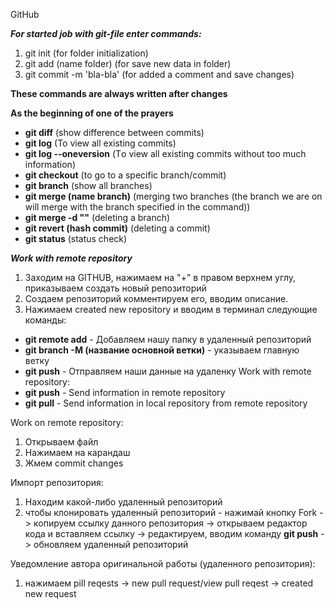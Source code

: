 GitHub



***For started job with git-file enter commands:*** 

1. git init (for folder initialization) 
2. git add (name folder) (for save new data in folder) 
3. git commit -m 'bla-bla' (for added a comment and save changes) 

**These commands are always written after changes** 

**Аs the beginning of one of the prayers** 

* **git diff** (show difference between commits) 
* **git log** (To view all existing commits) 
* **git log --oneversion** (Тo view all existing commits without too much information) 
* **git checkout** (to go to a specific branch/commit) 
* **git branch** (show all branches) 
* **git merge (name branch)** (merging two branches (the branch we are on will merge with the branch specified in the command)) 
* **git merge -d ""** (deleting a branch) 
* **git revert (hash commit)** (deleting a commit) 
* **git status** (status check) 

***Work with remote repository***

1. Заходим на GITHUB, нажимаем на "+" в правом верхнем углу, приказываем создать новый репозиторий 
2. Создаем репозиторий комментируем его, вводим описание. 
3. Нажимаем created new repository и вводим в терминал следующие команды: 
* **git remote add** - Добавляем нашу папку в удаленный репозиторий 
* **git branch -M (название основной ветки)** - указываем главную ветку 
* **git push** - Отправляем наши данные на удаленку Work with remote repository: 
* **git push** - Send information in remote repository 
* **git pull** - Send information in local repository from remote repository 

Work on remote repository: 
1. Открываем файл 
2. Нажимаем на карандаш 
3. Жмем commit changes 

Импорт репозитория: 

1. Находим какой-либо удаленный репозиторий 
2. чтобы клонировать удаленный репозиторий - нажимай кнопку Fork -> копируем ссылку данного репозитория -> открываем редактор кода и вставляем ссылку -> редактируем, вводим команду **git push** -> обновляем удаленный репозиторий 

Уведомление автора оригинальной работы (удаленного репозитория): 
1. нажимаем pill reqests -> new pull request/view pull reqest -> created new request